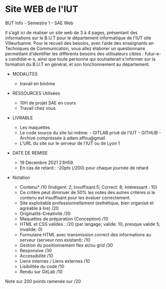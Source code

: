 # Site WEB de l'IUT 
BUT Info - Semestre 1 - SAE Web

Il s’agit ici de réaliser un site web de 3 à 4 pages, présentant des informations sur le B.U.T pour le département informatique de l'IUT site Villeurbanne. Pour le recueil des besoins, avec l’aide des enseignants en Techniques de Communication, vous allez élaborer un questionnaire permettant d’identifier les différents besoins des utilisateurs cibles :  futur-e-s  candidat-e-s,  ainsi  que  toute  personne  qui  souhaiterait  s'informer  sur  la formation du B.U.T en général, et son fonctionnement au département. 

- MODALITES
	- travail en binôme 

- RESSOURCES Utilisées
	- 10H de projet SAE en cours
	- Travail chez vous

- LIVRABLE
	- Les maquettes
	- Le code source du site lui-même: 
    		- GITLAB privé de l'IUT
    		- GITHUB
    		- Archive compréssée à adam.affou@gmail
	- L'URL du site sur le serveur de l'IUT ou de Lyon 1

- DATE DE REMISE
	- 19 Décembre 2021 23H59.
	- En cas de retard : -20pts (/200) pour chaque journée de retard

- Notation
 	- Contenu*       /10 (Indigent:  2;  Insuffisant:5;  Correct:  8; Intéressant : 10)
	- Ce critère peut diminuer de 50% les notes des autres critères si le contenu est insuffisant pour les évaluer correctement.
 	- Site exploitable professionnellement (esthétique, bien organisé et agréable à lire)   /20 
 	- Originalité-Créativité /30
 	- Maquettes de préparation (Conception) /10
 	- HTML et CSS  valides  :  /20  (par  langage; valide: 10; presque valide 5; invalide: 0) 
 	- Formulaire HTML avec transmission correct  des informations au serveur (serveur non existant):   /10 
 	- Gestion du positionnement flex et/ou grid   /30
 	- Responsive     /30 
 	- Accessibilité     /10 
 	- Liens internes / Liens externes    /10 
 	- Lisibilitée du code     /10
 	- Rendu sur GitLab     /10

Note sur 200 points ramenée sur /20
